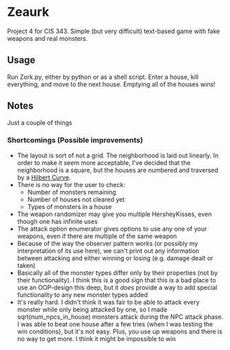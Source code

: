 # Zeaurk

Project 4 for CIS 343. Simple (but very difficult) text-based game with fake weapons and real monsters.

## Usage

Run Zork.py, either by python or as a shell script. Enter a house, kill everything, and move to the next house. Emptying all of the houses wins!

## Notes
Just a couple of things
### Shortcomings (Possible improvements)
* The layout is sort of not a grid. The neighborhood is laid out linearly. In order to make it seem more acceptable, I've decided that the neighborhood is a square, but the houses are numbered and traversed by a [Hilbert Curve](https://en.wikipedia.org/wiki/Hilbert_curve).
* There is no way for the user to check:
  * Number of monsters remaining
  * Number of houses not cleared yet
  * Types of monsters in a house
* The weapon randomizer may give you multiple HersheyKisses, even though one has infinite uses
* The attack option enumerator gives options to use any one of your weapons, even if there are multiple of the same weapon
* Because of the way the observer pattern works (or possibly my interpretation of its use here), we can't print out any information between attacking and either winning or losing (e.g. damage dealt or taken)
* Basically all of the monster types differ only by their properties (not by their functionality). I think this is a good sign that this is a bad place to use an OOP-design this deep, but it *does* provide a way to add special functionality to any new monster types added
* It's really hard. I didn't think it was fair to be able to attack every monster while only being attacked by one, so I made sqrt(num_npcs_in_house) monsters attack during the NPC attack phase. I was able to beat one house after a few tries (when I was testing the win conditions), but it's not easy. Plus, you use up weapons and there is no way to get more. I think it might be impossible to win
